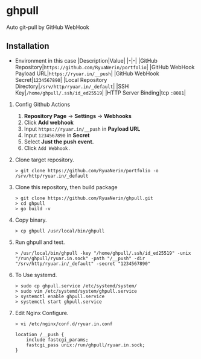 # ghpull

Auto git-pull by GitHub WebHook

## Installation

- Environment in this case
    |Description|Value|
    |-|-|
    |GitHub Repository|`https://github.com/RyuaNerin/portfolio`|
    |GitHub WebHook Payload URL|`https://ryuar.in/__push`|
    |GitHub WebHook Secret|`1234567890`|
    |Local Repository Directory|`/srv/http/ryuar.in/_default`|
    |SSH Key|`/home/ghpull/.ssh/id_ed25519`|
    |HTTP Server Binding|tcp `:8081`|

1. Config Github Actions
    1. **Repository Page** -> **Settings** -> **Webhooks**
    1. Click **Add webhook**
    1. Input `https://ryuar.in/__push` in **Payload URL**
    1. Input `1234567890` in **Secret**
    1. Select **Just the push event.**
    1. Click `Add Webhook.`

1. Clone target repository.

    ```shell
    > git clone https://github.com/RyuaNerin/portfolio -o /srv/http/ryuar.in/_default
    ```

1. Clone this repository, then build package

    ```shell
    > git clone https://github.com/RyuaNerin/ghpull.git
    > cd ghpull
    > go build -v
    ```

1. Copy binary.

    ```shell
    > cp ghpull /usr/local/bin/ghpull
    ```

1. Run ghpull and test.

    ```shell
    > /usr/local/bin/ghpull -key "/home/ghpull/.ssh/id_ed25519" -unix "/run/ghpull/ryuar.in.sock" -path "/__push" -dir "/srv/http/ryuar.in/_default" -secret "1234567890"
    ```

1. To Use systemd.

    ```shell
    > sudo cp ghpull.service /etc/systemd/system/
    > sudo vim /etc/systemd/system/ghpull.service
    > systemctl enable ghpull.service
    > systemctl start ghpull.service
    ```

1. Edit Nginx Configure.

    ```shell
    > vi /etc/nginx/conf.d/ryuar.in.conf
    ```

    ```nginx
    location /__push {
        include fastcgi_params;
        fastcgi_pass unix:/run/ghpull/ryuar.in.sock;
    }
    ```
